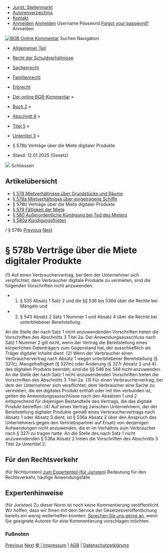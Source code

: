   * [Jurist. Stellenmarkt](https://bgb.kommentar.de/Buch-2/Abschnitt-8/Titel-5/Untertitel-3/</job-board> "Jurist. Stellenmarkt")
  * [Autorenverzeichnis](https://bgb.kommentar.de/Buch-2/Abschnitt-8/Titel-5/Untertitel-3/</Autorenverzeichnis> "Autorenverzeichnis")
  * [Kontakt](https://bgb.kommentar.de/Buch-2/Abschnitt-8/Titel-5/Untertitel-3/</Kontakt>)
  * [Anmelden](https://bgb.kommentar.de/Buch-2/Abschnitt-8/Titel-5/Untertitel-3/<#login> "show login form") [Anmelden](https://bgb.kommentar.de/Buch-2/Abschnitt-8/Titel-5/Untertitel-3/<#> "hide login form") Username Password
[Forgot your password?](https://bgb.kommentar.de/Buch-2/Abschnitt-8/Titel-5/Untertitel-3/</user/forgotpassword>) Anmelden 


[![BGB Online Kommentar](https://bgb.kommentar.de/extension/bgb/design/bgb/images/logo.png)](https://bgb.kommentar.de/Buch-2/Abschnitt-8/Titel-5/Untertitel-3/</> "BGB Online Kommentar")
Suchen
Navigation
  * [Allgemeiner Teil](https://bgb.kommentar.de/Buch-2/Abschnitt-8/Titel-5/Untertitel-3/</Buch-1>)
  * [Recht der Schuldverhältnisse](https://bgb.kommentar.de/Buch-2/Abschnitt-8/Titel-5/Untertitel-3/</Buch-2>)
  * [Sachenrecht](https://bgb.kommentar.de/Buch-2/Abschnitt-8/Titel-5/Untertitel-3/</Buch-3>)
  * [Familienrecht](https://bgb.kommentar.de/Buch-2/Abschnitt-8/Titel-5/Untertitel-3/</Buch-4>)
  * [Erbrecht](https://bgb.kommentar.de/Buch-2/Abschnitt-8/Titel-5/Untertitel-3/</Buch-5>)


  * [Der online BGB-Kommentar](https://bgb.kommentar.de/Buch-2/Abschnitt-8/Titel-5/Untertitel-3/</>) »
  * [Buch 2](https://bgb.kommentar.de/Buch-2/Abschnitt-8/Titel-5/Untertitel-3/</Buch-2>) »
  * [Abschnitt 8](https://bgb.kommentar.de/Buch-2/Abschnitt-8/Titel-5/Untertitel-3/</Buch-2/Abschnitt-8>) »
  * [Titel 5](https://bgb.kommentar.de/Buch-2/Abschnitt-8/Titel-5/Untertitel-3/</Buch-2/Abschnitt-8/Titel-5>) »
  * [Untertitel 3](https://bgb.kommentar.de/Buch-2/Abschnitt-8/Titel-5/Untertitel-3/</Buch-2/Abschnitt-8/Titel-5/Untertitel-3>) »
  * § 578b Verträge über die Miete digitaler Produkte 
  * Stand: 12.01.2025 (Gesetz) 


![](https://vg01.met.vgwort.de/na/1c9909529ead4f509072c06d9081a7d5)
Schliessen 
## Artikelübersicht
  * [ § 578 Mietverhältnisse über Grundstücke und Räume ](https://bgb.kommentar.de/Buch-2/Abschnitt-8/Titel-5/Untertitel-3/</Buch-2/Abschnitt-8/Titel-5/Untertitel-3/Mietverhaeltnisse-ueber-Grundstuecke-und-Raeume>)
  * [ § 578a Mietverhältnisse über eingetragene Schiffe ](https://bgb.kommentar.de/Buch-2/Abschnitt-8/Titel-5/Untertitel-3/</Buch-2/Abschnitt-8/Titel-5/Untertitel-3/Mietverhaeltnisse-ueber-eingetragene-Schiffe>)
  * § 578b Verträge über die Miete digitaler Produkte 
  * [ § 579 Fälligkeit der Miete ](https://bgb.kommentar.de/Buch-2/Abschnitt-8/Titel-5/Untertitel-3/</Buch-2/Abschnitt-8/Titel-5/Untertitel-3/Faelligkeit-der-Miete>)
  * [ § 580 Außerordentliche Kündigung bei Tod des Mieters ](https://bgb.kommentar.de/Buch-2/Abschnitt-8/Titel-5/Untertitel-3/</Buch-2/Abschnitt-8/Titel-5/Untertitel-3/Ausserordentliche-Kuendigung-bei-Tod-des-Mieters>)
  * [ § 580a Kündigungsfristen ](https://bgb.kommentar.de/Buch-2/Abschnitt-8/Titel-5/Untertitel-3/</Buch-2/Abschnitt-8/Titel-5/Untertitel-3/Kuendigungsfristen>)


/ § 578b 
[Previous](https://bgb.kommentar.de/Buch-2/Abschnitt-8/Titel-5/Untertitel-3/</Buch-2/Abschnitt-8/Titel-5/Untertitel-3/Mietverhaeltnisse-ueber-eingetragene-Schiffe> "§ 578a Mietverhältnisse über eingetragene Schiffe") [Next](https://bgb.kommentar.de/Buch-2/Abschnitt-8/Titel-5/Untertitel-3/</Buch-2/Abschnitt-8/Titel-5/Untertitel-3/Faelligkeit-der-Miete> "§ 579 Fälligkeit der Miete")
# § 578b Verträge über die Miete digitaler Produkte
(1) Auf einen Verbrauchervertrag, bei dem der Unternehmer sich verpflichtet, dem Verbraucher digitale Produkte zu vermieten, sind die folgenden Vorschriften nicht anzuwenden: 
  * 1. § 535 Absatz 1 Satz 2 und die §§ 536 bis 536d über die Rechte bei Mängeln und
  * 2. § 543 Absatz 2 Satz 1 Nummer 1 und Absatz 4 über die Rechte bei unterbliebener Bereitstellung.


An die Stelle der nach Satz 1 nicht anzuwendenden Vorschriften treten die Vorschriften des Abschnitts 3 Titel 2a. Der Anwendungsausschluss nach Satz 1 Nummer 2 gilt nicht, wenn der Vertrag die Bereitstellung eines körperlichen Datenträgers zum Gegenstand hat, der ausschließlich als Träger digitaler Inhalte dient.
(2) Wenn der Verbraucher einen Verbrauchervertrag nach Absatz 1 wegen unterbliebener Bereitstellung (§ 327c), Mangelhaftigkeit (§ 327m) oder Änderung (§ 327r Absatz 3 und 4) des digitalen Produkts beendet, sind die §§ 546 bis 548 nicht anzuwenden. An die Stelle der nach Satz 1 nicht anzuwendenden Vorschriften treten die Vorschriften des Abschnitts 3 Titel 2a.
(3) Für einen Verbrauchervertrag, bei dem der Unternehmer sich verpflichtet, dem Verbraucher eine Sache zu vermieten, die ein digitales Produkt enthält oder mit ihm verbunden ist, gelten die Anwendungsausschlüsse nach den Absätzen 1 und 2 entsprechend für diejenigen Bestandteile des Vertrags, die das digitale Produkt betreffen.
(4) Auf einen Vertrag zwischen Unternehmern, der der Bereitstellung digitaler Produkte gemäß eines Verbrauchervertrags nach Absatz 1 oder Absatz 3 dient, ist § 536a Absatz 2 über den Anspruch des Unternehmers gegen den Vertriebspartner auf Ersatz von denjenigen Aufwendungen nicht anzuwenden, die er im Verhältnis zum Verbraucher nach § 327l zu tragen hatte. An die Stelle des nach Satz 1 nicht anzuwendenden § 536a Absatz 2 treten die Vorschriften des Abschnitts 3 Titel 2a Untertitel 2.
## Für den Rechtsverkehr 
(für Nichtjuristen)
[zum Expertenteil (für Juristen)](https://bgb.kommentar.de/Buch-2/Abschnitt-8/Titel-5/Untertitel-3/<#expertenhinweise>)
Bedeutung für den Rechtsverkehr, häufige Anwendungsfälle
## Expertenhinweise
(für Juristen)
Zu dieser Norm ist noch keine Kommentierung veröffentlicht. Wir hoffen, dass wir Ihnen mit dem Service der Gesetzesveröffentlichung bereits ein wenig weiterhelfen konnten. [Sprechen Sie uns gerne an](https://bgb.kommentar.de/Buch-2/Abschnitt-8/Titel-5/Untertitel-3/</Kontakt>), wenn Sie geeignete Autoren für eine Kommentierung vorschlagen möchten. 
### Fußnoten
[Previous](https://bgb.kommentar.de/Buch-2/Abschnitt-8/Titel-5/Untertitel-3/</Buch-2/Abschnitt-8/Titel-5/Untertitel-3/Mietverhaeltnisse-ueber-eingetragene-Schiffe> "§ 578a Mietverhältnisse über eingetragene Schiffe") [Next](https://bgb.kommentar.de/Buch-2/Abschnitt-8/Titel-5/Untertitel-3/</Buch-2/Abschnitt-8/Titel-5/Untertitel-3/Faelligkeit-der-Miete> "§ 579 Fälligkeit der Miete")
[© | Impressum](https://bgb.kommentar.de/Buch-2/Abschnitt-8/Titel-5/Untertitel-3/</Kontakt>) | [AGB](https://bgb.kommentar.de/Buch-2/Abschnitt-8/Titel-5/Untertitel-3/</AGB>) | [Datenschutzerklärung](https://bgb.kommentar.de/Buch-2/Abschnitt-8/Titel-5/Untertitel-3/</Datenschutzerklaerung-fuer-Leser>)

